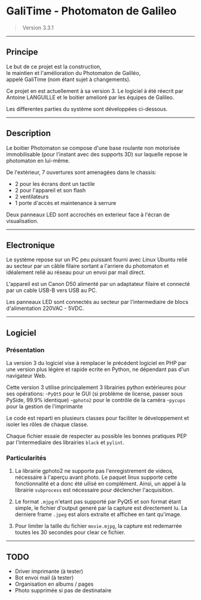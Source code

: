# GaliTime - Photomaton de Galileo

> Version 3.3.1

---

## Principe

Le but de ce projet est la construction, le maintien et l'amélioration du Photomaton de Galiléo, appelé GaliTime (nom étant sujet à changements).

Ce projet en est actuellement à sa version 3. Le logiciel à été réecrit par Antoine LANGUILLE et le boitier amelioré par les équipes de Galileo.

Les differentes parties du système sont développées ci-dessous.

---

## Description

Le boitier Photomaton se compose d'une base roulante non motorisée immobilisable (pour l'instant avec des supports 3D) sur laquelle repose le photomaton en lui-même.

De l'extérieur, 7 ouvertures sont amenagées dans le chassis:
- 2 pour les écrans dont un tactile
- 2 pour l'appareil et son flash
- 2 ventilateurs
- 1 porte d'accès et maintenance à serrure 

Deux panneaux LED sont accrochés en exterieur face à l'écran de 
visualisation.

---

## Electronique

Le système repose sur un PC peu puissant fourni avec Linux Ubuntu relié au secteur par un câble filaire sortant a l'arriere du photomaton et idéalement relié au réseau pour un envoi par mail direct.

L'appareil est un Canon D50 alimenté par un adaptateur filaire et connecté par un cable USB-B vers USB au PC.

Les panneaux LED sont connectés au secteur par l'intermediaire de blocs d'alimentation 220VAC - 5VDC.

---

## Logiciel

### Présentation

La version 3 du logiciel vise à remplacer le précédent logiciel en PHP par une version plus légère et rapide ecrite en Python, ne dépendant pas d'un navigateur Web.

Cette version 3 utilise principalement 3 librairies python extérieures pour ses opérations:
-`PyQt5` pour le GUI (si problème de license, passer sous PySide, 99.9% identique)
-`gphoto2` pour le contrôle de la caméra
-`pycups` pour la gestion de l'imprimante

Le code est reparti en plusieurs classes pour faciliter le développement et isoler les rôles de chaque classe.

Chaque fichier essaie de respecter au possible les bonnes pratiques PEP par l'intermediaire des librairies `black` et `pylint`.

### Particularités

1. La librairie gphoto2 ne supporte pas l'enregistrement de videos, nécessaire à l'aperçu avant photo. Le paquet linux supporte cette fonctionnalité et a donc été uilisé en complément.
Ainsi, un appel à la librairie `subprocess` est nécessaire pour déclencher l'acquisition.

3. Le format `.mjpg` n'etant pas supporté par PyQt5 et son format étant simple, le fichier d'output generé par la capture est directement lu. La derniere frame `.jpeg` est alors extraite et affichee en tant qu'image.

4. Pour limiter la taille du fichier `movie.mjpg`, la capture est redemarrée toutes les 30 secondes pour clear ce fichier.

---

## TODO

- Driver imprimante (à tester)
- Bot envoi mail (à tester)
- Organisation en albums / pages
- Photo supprimée si pas de destinataire